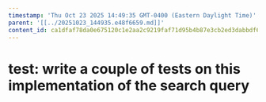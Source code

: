 ```yaml
---
timestamp: 'Thu Oct 23 2025 14:49:35 GMT-0400 (Eastern Daylight Time)'
parent: '[[../20251023_144935.e48f6659.md]]'
content_id: ca1dfaf78da0e675120c1e2aa2c9219faf71d95b4b87e3cb2ed3dabbdf690d86
---
```


# test: write a couple of tests on this implementation of the search query
